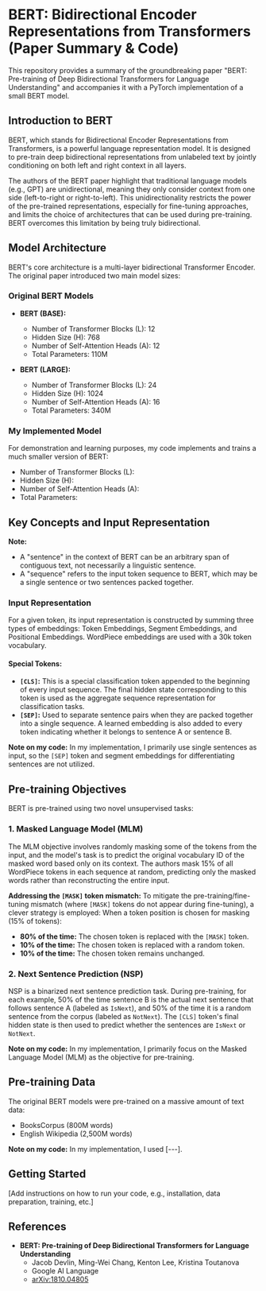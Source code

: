 # BERT: Bidirectional Encoder Representations from Transformers (Paper Summary & Code)

This repository provides a summary of the groundbreaking paper "BERT: Pre-training of Deep Bidirectional Transformers for Language Understanding" and accompanies it with a PyTorch implementation of a small BERT model.

## Introduction to BERT

BERT, which stands for Bidirectional Encoder Representations from Transformers, is a powerful language representation model. It is designed to pre-train deep bidirectional representations from unlabeled text by jointly conditioning on both left and right context in all layers.

The authors of the BERT paper highlight that traditional language models (e.g., GPT) are unidirectional, meaning they only consider context from one side (left-to-right or right-to-left). This unidirectionality restricts the power of the pre-trained representations, especially for fine-tuning approaches, and limits the choice of architectures that can be used during pre-training. BERT overcomes this limitation by being truly bidirectional.

## Model Architecture

BERT's core architecture is a multi-layer bidirectional Transformer Encoder. The original paper introduced two main model sizes:

### Original BERT Models

* **BERT (BASE):**
    * Number of Transformer Blocks (L): 12
    * Hidden Size (H): 768
    * Number of Self-Attention Heads (A): 12
    * Total Parameters: 110M

* **BERT (LARGE):**
    * Number of Transformer Blocks (L): 24
    * Hidden Size (H): 1024
    * Number of Self-Attention Heads (A): 16
    * Total Parameters: 340M

### My Implemented Model

For demonstration and learning purposes, my code implements and trains a much smaller version of BERT:

* Number of Transformer Blocks (L): 
* Hidden Size (H): 
* Number of Self-Attention Heads (A): 
* Total Parameters: 

## Key Concepts and Input Representation

**Note:**
* A "sentence" in the context of BERT can be an arbitrary span of contiguous text, not necessarily a linguistic sentence.
* A "sequence" refers to the input token sequence to BERT, which may be a single sentence or two sentences packed together.

### Input Representation

For a given token, its input representation is constructed by summing three types of embeddings: Token Embeddings, Segment Embeddings, and Positional Embeddings. WordPiece embeddings are used with a 30k token vocabulary.

#### Special Tokens:

* **`[CLS]`:** This is a special classification token appended to the beginning of every input sequence. The final hidden state corresponding to this token is used as the aggregate sequence representation for classification tasks.
* **`[SEP]`:** Used to separate sentence pairs when they are packed together into a single sequence. A learned embedding is also added to every token indicating whether it belongs to sentence A or sentence B.

**Note on my code:** In my implementation, I primarily use single sentences as input, so the `[SEP]` token and segment embeddings for differentiating sentences are not utilized.

## Pre-training Objectives

BERT is pre-trained using two novel unsupervised tasks:

### 1. Masked Language Model (MLM)

The MLM objective involves randomly masking some of the tokens from the input, and the model's task is to predict the original vocabulary ID of the masked word based only on its context. The authors mask 15% of all WordPiece tokens in each sequence at random, predicting only the masked words rather than reconstructing the entire input.

**Addressing the `[MASK]` token mismatch:**
To mitigate the pre-training/fine-tuning mismatch (where `[MASK]` tokens do not appear during fine-tuning), a clever strategy is employed:
When a token position is chosen for masking (15% of tokens):
* **80% of the time:** The chosen token is replaced with the `[MASK]` token.
* **10% of the time:** The chosen token is replaced with a random token.
* **10% of the time:** The chosen token remains unchanged.

### 2. Next Sentence Prediction (NSP)

NSP is a binarized next sentence prediction task. During pre-training, for each example, 50% of the time sentence B is the actual next sentence that follows sentence A (labeled as `IsNext`), and 50% of the time it is a random sentence from the corpus (labeled as `NotNext`). The `[CLS]` token's final hidden state is then used to predict whether the sentences are `IsNext` or `NotNext`.

**Note on my code:** In my implementation, I primarily focus on the Masked Language Model (MLM) as the objective for pre-training.

## Pre-training Data

The original BERT models were pre-trained on a massive amount of text data:

* BooksCorpus (800M words)
* English Wikipedia (2,500M words)

**Note on my code:** In my implementation, I used [---].

## Getting Started

[Add instructions on how to run your code, e.g., installation, data preparation, training, etc.]

## References
* **BERT: Pre-training of Deep Bidirectional Transformers for Language Understanding**
    * Jacob Devlin, Ming-Wei Chang, Kenton Lee, Kristina Toutanova
    * Google AI Language
    * [arXiv:1810.04805](https://arxiv.org/abs/1810.04805)

